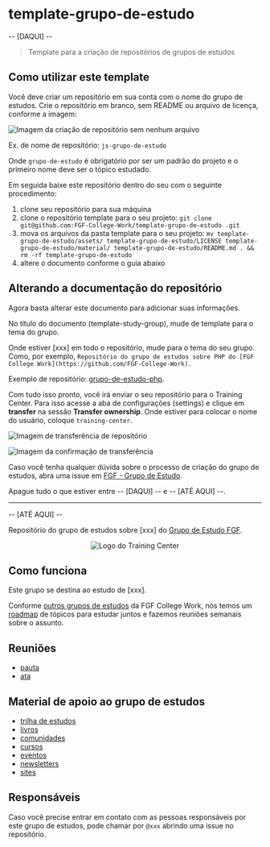 # template-grupo-de-estudo

-- [DAQUI] --

> Template para a criação de repositórios de grupos de estudos

## Como utilizar este template

Você deve criar um repositório em sua conta com o nome do grupo de estudos. Crie o repositório em branco, sem README ou arquivo de licença, conforme a imagem:

![Imagem da criação de repositório sem nenhum arquivo](https://i.imgur.com/j11HUwI.png)

Ex. de nome de repositório: `js-grupo-de-estudo`

Onde `grupo-de-estudo` é obrigatório por ser um padrão do projeto e o primeiro nome deve ser o tópico estudado.

Em seguida baixe este repositório dentro do seu com o seguinte procedimento:

1. clone seu repositório para sua máquina
1. clone o repositório template para o seu projeto: `git clone git@github.com:FGF-College-Work/template-grupo-de-estudo
.git`
1. mova os arquivos da pasta template para o seu projeto: `mv template-grupo-de-estudo/assets/ template-grupo-de-estudo/LICENSE template-grupo-de-estudo/material/ template-grupo-de-estudo/README.md . && rm -rf template-grupo-de-estudo`
1. altere o documento conforme o guia abaixo

## Alterando a documentação do repositório

Agora basta alterar este documento para adicionar suas informações.

No título do documento (template-study-group), mude de template para o tema do grupo.

Onde estiver [xxx] em todo o repositório, mude para o tema do seu grupo. Como, por exemplo, `Repositório do grupo de estudos sobre PHP do [FGF College Work](https://github.com/FGF-College-Work).`

Exemplo de repositório: [grupo-de-estudo-php]().

Com tudo isso pronto, você irá enviar o seu repositório para o Training Center. Para isso acesse a aba de configurações (settings) e clique em **transfer** na sessão **Transfer ownership**. Onde estiver para colocar o nome do usuário, coloque `training-center`.

![Imagem de transferência de repositório](https://i.imgur.com/AP2lNN6.png)

![Imagem da confirmação de transferência](https://i.imgur.com/kBFhsEk.png)

Caso você tenha qualquer dúvida sobre o processo de criação do grupo de estudos, abra uma issue em [FGF - Grupo de Estudo](https://github.com/FGF-College-Work/grupo-de-estudo).

Apague tudo o que estiver entre -- [DAQUI] -- e -- [ATÉ AQUI] --.

---

-- [ATÉ AQUI] --

Repositório do grupo de estudos sobre [xxx] do [Grupo de Estudo FGF]().

<p align="center">
  <img src="http://res.cloudinary.com/marcialwushu/image/upload/v1514915463/29687_Faculdade_Integrada_da_Grande_Fortaleza_ytbyse.jpg" alt="Logo do Training Center">
</p>

## Como funciona

Este grupo se destina ao estudo de [xxx].

Conforme [outros grupos de estudos]() da FGF College Work, nós temos um [roadmap](material/roadmap.md) de tópicos para estudar juntos e fazemos reuniões semanais sobre o assunto.


## Reuniões

- [pauta](/material/agenda)
- [ata](material/minutes)

## Material de apoio ao grupo de estudos

- [trilha de estudos](material/roadmap.md)
- [livros](material/dir/books.md)
- [comunidades](material/dir/communities.md)
- [cursos](material/dir/courses.md)
- [eventos](material/dir/events.md)
- [newsletters](material/dir/newsletters.md)
- [sites](material/dir/sites.md)

## Responsáveis

Caso você precise entrar em contato com as pessoas responsáveis por este grupo de estudos, pode chamar por `@xxx` abrindo uma issue no repositório.
